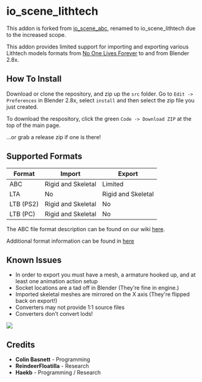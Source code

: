 # io_scene_lithtech

This addon is forked from [io_scene_abc](https://github.com/cmbasnett/io_scene_abc), renamed to io_scene_lithtech due to the increased scope. 

This addon provides limited support for importing and exporting various Lithtech models formats from [No One Lives Forever](https://en.wikipedia.org/wiki/The_Operative:_No_One_Lives_Forever) to and from Blender 2.8x.

## How To Install

Download or clone the repository, and zip up the `src` folder. Go to `Edit -> Preferences` in Blender 2.8x, select `install` and then select the zip file you just created.

To download the respository, click the green `Code -> Download ZIP` at the top of the main page.

...or grab a release zip if one is there!

## Supported Formats

Format | Import | Export
--- | --- | ---
ABC | Rigid and Skeletal | Limited
LTA | No | Rigid and Skeletal
LTB (PS2) | Rigid and Skeletal | No
LTB (PC) | Rigid and Skeletal | No

The ABC file format description can be found on our wiki [here](https://github.com/cmbasnett/io_scene_abc/wiki/ABC).

Additional format information can be found in [here](https://github.com/haekb/io_scene_lithtech/tree/master/research)

## Known Issues
 - In order to export you must have a mesh, a armature hooked up, and at least one animation action setup
 - Socket locations are a tad off in Blender (They're fine in engine.)
 - Imported skeletal meshes are mirrored on the X axis (They're flipped back on export!)
 - Converters may not provide 1:1 source files
 - Converters don't convert lods!

![](https://raw.githubusercontent.com/haekb/io_scene_lithtech/master/doc/readme/example.png)

## Credits
* **Colin Basnett** - Programming
* **ReindeerFloatilla** - Research
* **Haekb** - Programming / Research